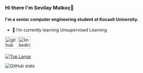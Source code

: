 
### Hi there I'm Sevilay Malkoç👋
#### I'm a senior computer engineering student at Kocaeli University.

- 🌱 I’m currently learning Unsupervised Learning 


[<img src='https://cdn.jsdelivr.net/npm/simple-icons@3.0.1/icons/github.svg' alt='github' height='40'>](https://github.com/SevilayMalkoc)  [<img src='https://cdn.jsdelivr.net/npm/simple-icons@3.0.1/icons/linkedin.svg' alt='linkedin' height='40'>](https://www.linkedin.com/in/sevilaymalkoc//)  

[![Top Langs](https://github-readme-stats.vercel.app/api/top-langs/?username=SevilayMalkoc)](https://github.com/anuraghazra/github-readme-stats)

![GitHub stats](https://github-readme-stats.vercel.app/api?username=SevilayMalkoc&show_icons=true)  






<!--
**SevilayMalkoc/SevilayMalkoc** is a ✨ _special_ ✨ repository because its `README.md` (this file) appears on your GitHub profile.

Here are some ideas to get you started:

- 🔭 I’m currently working on ...
- 🌱 I’m currently learning ...
- 👯 I’m looking to collaborate on ...
- 🤔 I’m looking for help with ...
- 💬 Ask me about ...
- 📫 How to reach me: ...
- 😄 Pronouns: ...
- ⚡ Fun fact: ...
-->
